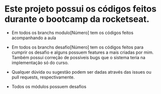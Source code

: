 # Este projeto possui os códigos feitos durante o bootcamp da rocketseat.

- Em todos os branchs modulo[Número] tem os códigos feitos acompanhando a aula

- Em todos os branchs desafio[Número] tem os códigos feitos para cumprir os desafio e alguns possuem features a mais criadas por mim. Também possui correção de possíveis bugs que o sistema teria na implementação só do curso.

- Qualquer dúvida ou sugestão podem ser dadas através das issues ou pull requests, respectivamente.

- Todos os módulos possuem desafios
